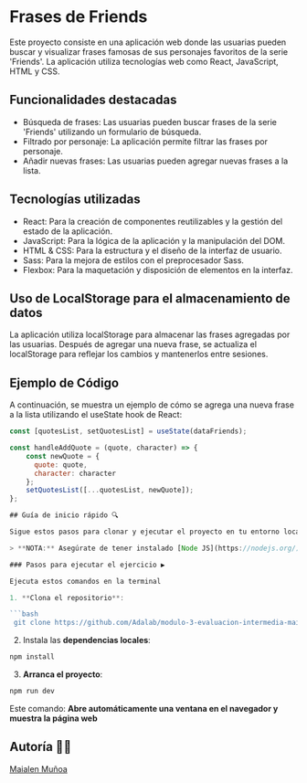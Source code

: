 # Frases de Friends

Este proyecto consiste en una aplicación web donde las usuarias pueden buscar y visualizar frases famosas de sus personajes favoritos de la serie 'Friends'. La aplicación utiliza tecnologías web como React, JavaScript, HTML y CSS.

## Funcionalidades destacadas

- Búsqueda de frases: Las usuarias pueden buscar frases de la serie 'Friends' utilizando un formulario de búsqueda.
- Filtrado por personaje: La aplicación permite filtrar las frases por personaje.
- Añadir nuevas frases: Las usuarias pueden agregar nuevas frases a la lista.

## Tecnologías utilizadas

- React: Para la creación de componentes reutilizables y la gestión del estado de la aplicación.
- JavaScript: Para la lógica de la aplicación y la manipulación del DOM.
- HTML & CSS: Para la estructura y el diseño de la interfaz de usuario.
- Sass: Para la mejora de estilos con el preprocesador Sass.
- Flexbox: Para la maquetación y disposición de elementos en la interfaz.

## Uso de LocalStorage para el almacenamiento de datos

La aplicación utiliza localStorage para almacenar las frases agregadas por las usuarias. Después de agregar una nueva frase, se actualiza el localStorage para reflejar los cambios y mantenerlos entre sesiones.

## Ejemplo de Código

A continuación, se muestra un ejemplo de cómo se agrega una nueva frase a la lista utilizando el useState hook de React:

```javascript
const [quotesList, setQuotesList] = useState(dataFriends);

const handleAddQuote = (quote, character) => {
    const newQuote = {
      quote: quote,
      character: character
    };
    setQuotesList([...quotesList, newQuote]);
};

## Guía de inicio rápido 🔍

Sigue estos pasos para clonar y ejecutar el proyecto en tu entorno local:

> **NOTA:** Asegúrate de tener instalado [Node JS](https://nodejs.org/)

### Pasos para ejecutar el ejercicio ▶️

Ejecuta estos comandos en la terminal

1. **Clona el repositorio**:

```bash
 git clone https://github.com/Adalab/modulo-3-evaluacion-intermedia-maialenmunoa.git
```

2. Instala las **dependencias locales**:

```bash
npm install
```

3. **Arranca el proyecto**:

```bash
npm run dev
```

Este comando:
**Abre automáticamente una ventana en el navegador y muestra la página web**

## Autoría 👩‍💻

[Maialen Muñoa](https://github.com/maialenmunoa)
